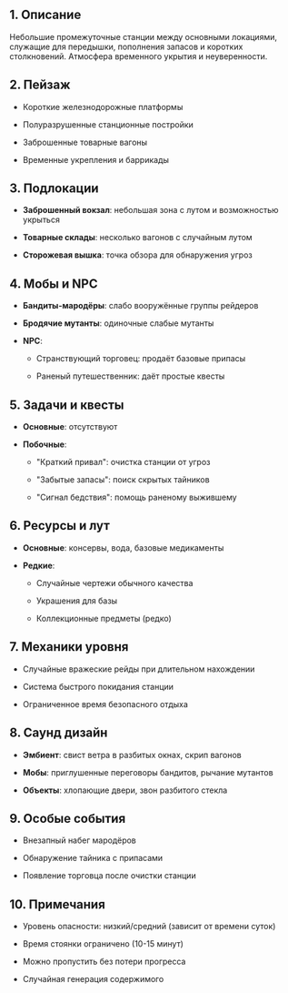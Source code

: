 ## 1. Описание

Небольшие промежуточные станции между основными локациями, служащие для передышки, пополнения запасов и коротких столкновений. Атмосфера временного укрытия и неуверенности.

## 2. Пейзаж

- Короткие железнодорожные платформы
    
- Полуразрушенные станционные постройки
    
- Заброшенные товарные вагоны
    
- Временные укрепления и баррикады
    

## 3. Подлокации

- **Заброшенный вокзал**: небольшая зона с лутом и возможностью укрыться
    
- **Товарные склады**: несколько вагонов с случайным лутом
    
- **Сторожевая вышка**: точка обзора для обнаружения угроз
    

## 4. Мобы и NPC

- **Бандиты-мародёры**: слабо вооружённые группы рейдеров
    
- **Бродячие мутанты**: одиночные слабые мутанты
    
- **NPC**:
    
    - Странствующий торговец: продаёт базовые припасы
        
    - Раненый путешественник: даёт простые квесты
        

## 5. Задачи и квесты

- **Основные**: отсутствуют
    
- **Побочные**:
    
    - "Краткий привал": очистка станции от угроз
        
    - "Забытые запасы": поиск скрытых тайников
        
    - "Сигнал бедствия": помощь раненому выжившему
        

## 6. Ресурсы и лут

- **Основные**: консервы, вода, базовые медикаменты
    
- **Редкие**:
    
    - Случайные чертежи обычного качества
        
    - Украшения для базы
        
    - Коллекционные предметы (редко)
        

## 7. Механики уровня

- Случайные вражеские рейды при длительном нахождении
    
- Система быстрого покидания станции
    
- Ограниченное время безопасного отдыха
    

## 8. Саунд дизайн

- **Эмбиент**: свист ветра в разбитых окнах, скрип вагонов
    
- **Мобы**: приглушенные переговоры бандитов, рычание мутантов
    
- **Объекты**: хлопающие двери, звон разбитого стекла
    

## 9. Особые события

- Внезапный набег мародёров
    
- Обнаружение тайника с припасами
    
- Появление торговца после очистки станции
    

## 10. Примечания

- Уровень опасности: низкий/средний (зависит от времени суток)
    
- Время стоянки ограничено (10-15 минут)
    
- Можно пропустить без потери прогресса
    
- Случайная генерация содержимого